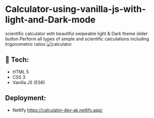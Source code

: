 # Calculator-using-vanilla-js-with-light-and-Dark-mode
scientific calculator with beautiful swipeable light & Dark theme slider button
Perform all types of simple and scientific calculations including trigonometric ratios
![calculator](https://user-images.githubusercontent.com/66128446/153752041-7717d62d-9927-454c-8e34-0c2c16f9daa3.jpg)

## 🚀 Tech:
- HTML 5
- CSS 3
- Vanilla JS (ES6)
## Deployment:
- Netlify
      https://calculator-dev-ak.netlify.app/
